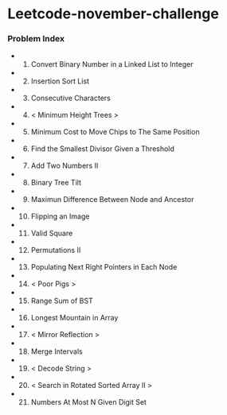 # Leetcode-november-challenge

### Problem Index

* 01) Convert Binary Number in a Linked List to Integer
* 02) Insertion Sort List
* 03) Consecutive Characters
* 04) < Minimum Height Trees >
* 05) Minimum Cost to Move Chips to The Same Position
* 06) Find the Smallest Divisor Given a Threshold
* 07) Add Two Numbers II
* 08) Binary Tree Tilt
* 09) Maximun Difference Between Node and Ancestor
* 10) Flipping an Image
* 11) Valid Square
* 12) Permutations II
* 13) Populating Next Right Pointers in Each Node
* 14) < Poor Pigs >
* 15) Range Sum of BST
* 16) Longest Mountain in Array
* 17) < Mirror Reflection >
* 18) Merge Intervals
* 19) < Decode String >
* 20) < Search in Rotated Sorted Array II >
* 21) Numbers At Most N Given Digit Set
